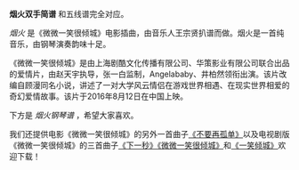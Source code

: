 

**烟火双手简谱** 和五线谱完全对应。

_烟火_ 是《微微一笑很倾城》电影插曲，由音乐人王宗贤扒谱而做。烟火是一首纯音乐，由钢琴演奏韵味十足。

《微微一笑很倾城》是由上海剧酷文化传播有限公司、华策影业有限公司联合出品的爱情片，由赵天宇执导，张一白监制，Angelababy、井柏然领衔出演。该片改编自顾漫同名小说，讲述了一对大学风云情侣在游戏世界相遇、在现实世界相爱的奇幻爱情故事。该片于2016年8月12日在中国上映。

下方是 _烟火钢琴谱_ ，希望大家喜欢。

我们还提供电影《微微一笑很倾城》的另外一首曲子[《不要再孤单》](Music-7125-不要再孤单-电影-微微一笑很倾城-主题曲.html
"不要再孤单")以及电视剧版《微微一笑很倾城》的三首曲子[《下一秒》](Music-7111-下一秒-微微一笑很倾城插曲.html
"下一秒")[《微微一笑很倾城》](Music-7103-微微一笑很倾城.html
"微微一笑很倾城")和[《一笑倾城》](/Music-7124-一笑倾城-微微一笑很倾城OP.html "一笑倾城")欢迎下载！

